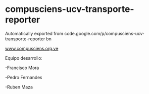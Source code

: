 # compusciens-ucv-transporte-reporter
Automatically exported from code.google.com/p/compusciens-ucv-transporte-reporter
bn

www.compusciens.org.ve

Equipo desarrollo:

-Francisco Mora

-Pedro Fernandes

-Ruben Maza
